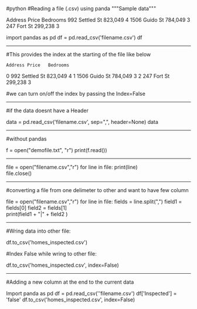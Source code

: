 #python
#Reading a file (.csv) using panda
"""Sample data"""

Address	Price	Bedrooms
992 Settled St	823,049	4
1506 Guido St	784,049	3
247 Fort St	299,238	3

import pandas as pd
df = pd.read_csv('filename.csv')
df

---------------------------------------------------
#This provides the index at the starting of the file like below

	Address	Price	Bedrooms
0	992 Settled St	823,049	4
1	1506 Guido St	784,049	3
2	247 Fort St	299,238	3

#we can turn on/off the index by passing the Index=False 

-------------------------------------------------------------------------

#if the data doesnt have a Header 

data = pd.read_csv('filename.csv', sep=",", header=None)
data

-------------------------------------------------------------------

#without pandas 

f = open("demofile.txt", "r")
print(f.read())

---------------------------------

file = open("filename.csv","r")
for line in file:
    print(line)    
file.close()

------------------------------------------
#converting a file from one delimeter to other and want to have few column

file = open("filename.csv","r")
for line in file:
    fields = line.split(",")
    field1 = fields[0]
    field2 = fields[1]    
    print(field1 + "|" + field2 )

---------------------------------

#Wring data into other file:

df.to_csv('homes_inspected.csv')

#Index False while wring to other file:

df.to_csv('homes_inspected.csv', index=False)

---------------------------------------------

#Adding a new column at the end to the current data 

Import panda as pd
df = pd.read_csv(''filename.csv')
df['Inspected'] = 'false'
df.to_csv('homes_inspected.csv', index=False)



